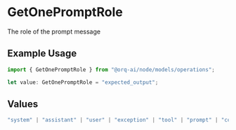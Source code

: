 # GetOnePromptRole

The role of the prompt message

## Example Usage

```typescript
import { GetOnePromptRole } from "@orq-ai/node/models/operations";

let value: GetOnePromptRole = "expected_output";
```

## Values

```typescript
"system" | "assistant" | "user" | "exception" | "tool" | "prompt" | "correction" | "expected_output"
```